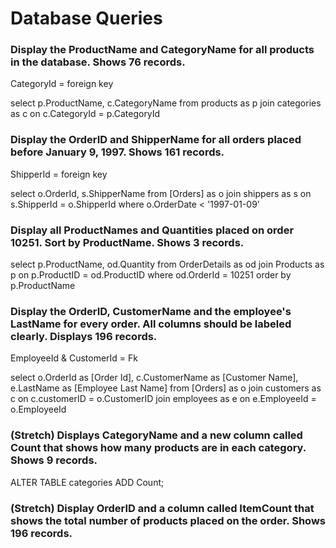 # Database Queries

### Display the ProductName and CategoryName for all products in the database. Shows 76 records.
CategoryId = foreign key

select p.ProductName, c.CategoryName
from products as p
join categories as c on c.CategoryId = p.CategoryId

### Display the OrderID and ShipperName for all orders placed before January 9, 1997. Shows 161 records.
ShipperId = foreign key

select o.OrderId, s.ShipperName
from [Orders] as o
join shippers as s on s.ShipperId = o.ShipperId
where o.OrderDate < '1997-01-09'

### Display all ProductNames and Quantities placed on order 10251. Sort by ProductName. Shows 3 records.

select p.ProductName, od.Quantity
from OrderDetails as od
join Products as p on p.ProductID = od.ProductID
where od.OrderId = 10251
order by p.ProductName

### Display the OrderID, CustomerName and the employee's LastName for every order. All columns should be labeled clearly. Displays 196 records.
EmployeeId & CustomerId = Fk

select o.OrderId as [Order Id], c.CustomerName as [Customer Name], e.LastName as [Employee Last Name]
from [Orders] as o
join customers as c on c.customerID = o.CustomerID
join employees as e on e.EmployeeId = o.EmployeeId


### (Stretch)  Displays CategoryName and a new column called Count that shows how many products are in each category. Shows 9 records.

ALTER TABLE categories
ADD Count;


### (Stretch) Display OrderID and a  column called ItemCount that shows the total number of products placed on the order. Shows 196 records. 